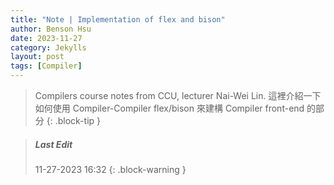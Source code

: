 ```yaml
---
title: "Note | Implementation of flex and bison"
author: Benson Hsu
date: 2023-11-27 
category: Jekylls
layout: post
tags: [Compiler]
---
```


> Compilers course notes from CCU, lecturer Nai-Wei Lin.
> 這裡介紹一下如何使用 Compiler-Compiler flex/bison 來建構 Compiler front-end 的部分
{: .block-tip }


> ##### Last Edit
> 11-27-2023 16:32
{: .block-warning }

[使用Flex、Bison和LLVM编写自己的Toy Compiler]: https://zhuanlan.zhihu.com/p/626085010